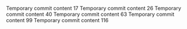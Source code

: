 Temporary commit content 17
Temporary commit content 26
Temporary commit content 40
Temporary commit content 63
Temporary commit content 99
Temporary commit content 116
